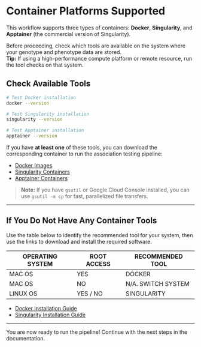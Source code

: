 # Container Platforms Supported

This workflow supports three types of containers: **Docker**, **Singularity**, and **Apptainer** (the commercial version of Singularity).

Before proceeding, check which tools are available on the system where your genotype and phenotype data are stored.  
**Tip:** If using a high-performance compute platform or remote resource, run the tool checks on that system.

## Check Available Tools

```bash
# Test Docker installation
docker --version

# Test Singularity installation
singularity --version

# Test Apptainer installation
apptainer --version
```

If you have **at least one** of these tools, you can download the corresponding container to run the association testing pipeline:

- [Docker Images](gs://giant_deeper_imputation/docker_containers)
- [Singularity Containers](gs://giant_deeper_imputation/singularity_containers)
- [Apptainer Containers](gs://giant_deeper_imputation/singularity_containers)

> **Note:** If you have `gsutil` or Google Cloud Console installed, you can use `gsutil -m cp` for fast, parallelized file transfers.

---

## If You Do Not Have Any Container Tools

Use the table below to identify the recommended tool for your system, then use the links to download and install the required software.

| OPERATING SYSTEM | ROOT ACCESS |   RECOMMENDED TOOL   |
|------------------|-------------|----------------------|
|      MAC OS      |     YES     |        DOCKER        |
|      MAC OS      |      NO     |  N/A. SWITCH SYSTEM  |
|     LINUX OS     |  YES / NO   |      SINGULARITY     |

- [Docker Installation Guide](https://docs.docker.com/get-started/get-docker/)
- [Singularity Installation Guide](containerization/singularity_install.md)

---

You are now ready to run the pipeline! Continue with the next steps in the documentation.
